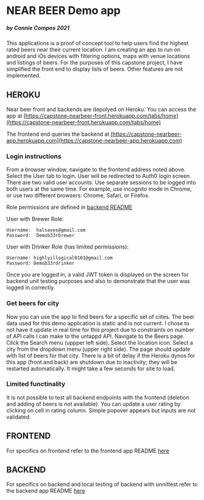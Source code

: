 # NEAR BEER Demo app  
##### by Connie Compos 2021  

This applications is a proof of concept tool to help users find the highest rated beers near their current location.  I am creating an app to run on android and iOs devices with filtering options, maps with venue locations and listings of beers. For the purposes of this capstone project,  I have simplified the front end to display lists of beers.  Other features are not implemented.  

## HEROKU
Near beer front and backends are depolyed on Heroku.  You can access the app at [https://capstone-nearbeer-front.herokuapp.com/tabs/home](https://capstone-nearbeer-front.herokuapp.com/tabs/home)

The frontend end queries the backend at [https://capstone-nearbeer-app.herokuapp.com](https://capstone-nearbeer-app.herokuapp.com)

### Login instructions

From a browser window, navigate to the frontend address noted above. Select the User tab to login.  User will be redirected to Auth0 login screen. There are two valid user accounts.  Use separate sessions to be logged into both users at the same time.  For example, use incognito mode in Chrome, or use two different browsers: Chrome, Safari, or Firefox.

Role permissions are defined in [backend README](backend/README.md)

User with Brewer Role:

```
Username:  halsaves@gmail.com
Password:  Demob33rbrewer
```
User with Drinker Role (has limited permissions):

```
Username: highlyillogical0101@gmail.com
Password: Demob33rdrinker
```

Once you are logged in, a valid JWT token is displayed on the screen for backend unit testing purposes and also to demonstrate that the user was logged in correctly.

### Get beers for city
Now you can use the app to find beers for a specific set of ciites.  The beer data used for this demo application is static and is not current.  I chose to not have it update in real time for this project due to constraints on number of API calls I can make to the untappd API.  Navigate to the Beers page. Click the Search menu (uppper left side). Select the location icon. Select a city from the dropdown menu (upper right side).  The page should update with list of beers for that city.  There is a bit of delay if the Heroku dynos for this app (front and back) are shutdown due to inactivity; they will be restarted automatically.   It might take a few seconds for site to load.

### Limited functinality
It is not possible to test all backend endpoints with the frontend (deletion and adding of beers is not available).  You can update a user rating by clicking on cell in rating column.  Simple popover appears but inputs are not validated.

## FRONTEND
For specifics on frontend refer to the frontend app README [here](frontend/README.md)

## BACKEND
For specifics on backend and local testing of backend with unnittest refer to the backend app README [here](backend/README.md)